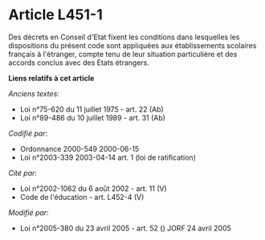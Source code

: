 # Article L451-1

Des décrets en Conseil d'Etat fixent les conditions dans lesquelles les dispositions du présent code sont appliquées aux
établissements scolaires français à l'étranger, compte tenu de leur situation particulière et des accords conclus avec des
Etats étrangers.

**Liens relatifs à cet article**

_Anciens textes_:

  - Loi n°75-620 du 11 juillet 1975 - art. 22 (Ab)
  - Loi n°89-486 du 10 juillet 1989 - art. 31 (Ab)

_Codifié par_:

  - Ordonnance 2000-549 2000-06-15
  - Loi n°2003-339 2003-04-14 art. 1 (loi de ratification)

_Cité par_:

  - Loi n°2002-1062 du 6 août 2002 - art. 11 (V)
  - Code de l'éducation - art. L452-4 (V)

_Modifié par_:

  - Loi n°2005-380 du 23 avril 2005 - art. 52 () JORF 24 avril 2005
